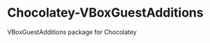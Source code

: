 Chocolatey-VBoxGuestAdditions
=============================

VBoxGuestAdditions package for Chocolatey
